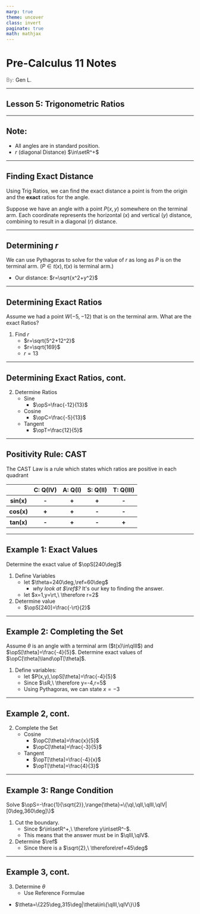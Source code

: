 ```yaml
---
marp: true
theme: uncover
class: invert
paginate: true
math: mathjax
---
```


$\newcommand{\deg}{^\circ}$

# <!--fit--> Pre-Calculus 11 Notes
<span style="color:grey">By:</span> Gen L.

<!--_footer: In partnership with Hyperion University, 2023-->

$\newcommand{\range}[1]{\mathcal{R}(#1)}$

---

$\newcommand{\opT}[1][\theta]{\mathcal{T}(#1)}$
$\newcommand{\opS}[1][\theta]{\mathcal{S}(#1)}$
$\newcommand{\opC}[1][\theta]{\mathcal{C}(#1)}$
$\newcommand{\ref}{\theta_\mathcal{R}}$

## Lesson 5: Trigonometric Ratios

$\newcommand{\qI}{\mathbb{Q}_\mathfrak{I}}$
$\newcommand{\qII}{\mathbb{Q}_\mathfrak{II}}$
$\newcommand{\qIII}{\mathbb{Q}_\mathfrak{III}}$
$\newcommand{\qIV}{\mathbb{Q}_\mathfrak{IV}}$

---

$\newcommand{\rt}{\sqrt{3}}$
$\newcommand{\setR}{\mathbb{R}}$
$\newcommand{\term}{t(x)}$
## Note:

* All angles are in standard position.
* $r$ (diagonal Distance) $\in\setR^+$
$\newcommand{\sR}[1][\theta]{\opS[#1]=\frac{y}{r}}$
$\newcommand{\cR}[1][\theta]{\opC[#1]=\frac{x}{r}}$
$\newcommand{\tR}[1][\theta]{\opT[#1]=\frac{y}{x}}$

---

## Finding Exact Distance

Using Trig Ratios, we can find the exact distance a point is from the origin and the **exact** ratios for the angle.

Suppose we have an angle with a point $P(x,y)$ somewhere on the terminal arm. Each coordinate represents the horizontal ($x$) and vertical ($y$) distance, combining to result in a diagonal ($r$) distance.

---

## Determining $r$

We can use Pythagoras to solve for the value of $r$ as long as $P$ is on the terminal arm. ($P\in t(x), t(x)$ is terminal arm.)

* Our distance: $r=\sqrt{x^2+y^2}$

---

## Determining Exact Ratios

Assume we had a point $W(-5,-12)$ that is on the terminal arm. What are the exact Ratios?

1) Find $r$
    * $r=\sqrt{5^2+12^2}$
    * $r=\sqrt{169}$
    * $r=13$

---

## Determining Exact Ratios, cont.

2) Determine Ratios
    * Sine
        * $\opS=\frac{-12}{13}$
    * Cosine
        * $\opC=\frac{-5}{13}$
    * Tangent
        * $\opT=\frac{12}{5}$
    
---

## Positivity Rule: CAST

The CAST Law is a rule which states which ratios are positive in each quadrant

<table>
    <tr>
        <th></th>
        <th>C: Q(IV)</th>
        <th>A: Q(I)</th>
        <th>S: Q(II)</th>
        <th>T: Q(III)</th>
    </tr>
    <tr>
        <th>sin(x)</th>
        <th>-</th>
        <th>+</th>
        <th>+</th>
        <th>-</th>
    </tr>
    <tr>
        <th>cos(x)</th>
        <th>+</th>
        <th>+</th>
        <th>-</th>
        <th>-</th>
    </tr>
    <tr>
        <th>tan(x)</th>
        <th>-</th>
        <th>+</th>
        <th>-</th>
        <th>+</th>
    </tr>
</table>

---

## Example 1: Exact Values

Determine the exact value of $\opS[240\deg]$

1) Define Variables
    * let $\theta=240\deg,\ref=60\deg$
        * *why look at $\ref$?* It's our key to finding the answer.
    * let $x=1,y=\rt,\  \therefore r=2$
2) Determine value
    * $\opS[240]=\frac{-\rt}{2}$

---

## Example 2: Completing the Set

Assume $\theta$ is an angle with a terminal arm ($t(x)\in\qIII$) and $\opS[\theta]=\frac{-4}{5}$. Determine exact values of $\opC[\theta]\land\opT[\theta]$.

1) Define variables:
    * let $P(x,y),\opS[\theta]=\frac{-4}{5}$
    * Since $\sR,\ \therefore y=-4,r=5$
    * Using Pythagoras, we can state $x=-3$
---

## Example 2, cont.

2) Complete the Set
    * Cosine
        * $\opC[\theta]=\frac{x}{5}$
        * $\opC[\theta]=\frac{-3}{5}$
    * Tangent
        * $\opT[\theta]=\frac{-4}{x}$
        * $\opT[\theta]=\frac{4}{3}$

---

## Example 3: Range Condition

Solve $\opS=-\frac{1}{\sqrt{2}},\range{\theta}=\{\qI,\qII,\qIII,\qIV|[0\deg,360\deg]\}$
1) Cut the boundary.
    * Since $r\in\setR^+,\ \therefore y\in\setR^-$.
    * This means that the answer must be in $\qIII,\qIV$.
2) Determine $\ref$
    * Since there is a $\sqrt{2},\ \therefore\ref=45\deg$

---

## Example 3, cont.
3) Determine $\theta$
    * Use Reference Formulae
* $\theta=\{225\deg,315\deg|\theta\in\{\qIII,\qIV\}\}$